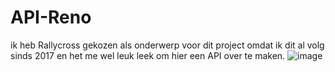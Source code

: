 # API-Reno
ik heb Rallycross gekozen als onderwerp voor dit project omdat ik dit al volg sinds 2017 en het me wel leuk leek om hier een API over te maken.
![image](https://user-images.githubusercontent.com/91118302/202871795-5fcce599-6cb1-4887-8058-20ea781d68da.png)
